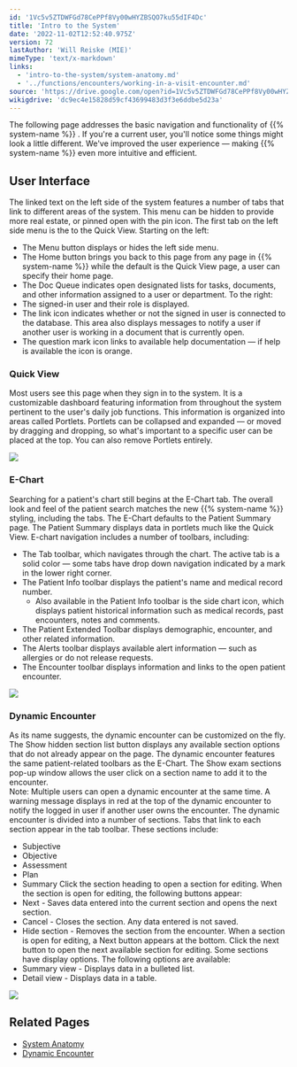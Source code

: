 ```yaml
---
id: '1Vc5v5ZTDWFGd78CePPf8Vy00wHYZBSQO7ku55dIF4Dc'
title: 'Intro to the System'
date: '2022-11-02T12:52:40.975Z'
version: 72
lastAuthor: 'Will Reiske (MIE)'
mimeType: 'text/x-markdown'
links:
  - 'intro-to-the-system/system-anatomy.md'
  - '../functions/encounters/working-in-a-visit-encounter.md'
source: 'https://drive.google.com/open?id=1Vc5v5ZTDWFGd78CePPf8Vy00wHYZBSQO7ku55dIF4Dc'
wikigdrive: 'dc9ec4e15828d59cf43699483d3f3e6ddbe5d23a'
---
```

The following page addresses the basic navigation and functionality of {{% system-name %}} . If you're a current user, you'll notice some things might look a little different. We've improved the user experience — making {{% system-name %}} even more intuitive and efficient.

## User Interface

The linked text on the left side of the system features a number of tabs that link to different areas of the system. This menu can be hidden to provide more real estate, or pinned open with the pin icon. The first tab on the left side menu is the to the Quick View.
Starting on the left:
* The Menu button displays or hides the left side menu.
* The Home button brings you back to this page from any page in {{% system-name %}} while the default is the Quick View page, a user can specify their home page.
* The Doc Queue indicates open designated lists for tasks, documents, and other information assigned to a user or department.
To the right:
* The signed-in user and their role is displayed.
* The link icon indicates whether or not the signed in user is connected to the database. This area also displays messages to notify a user if another user is working in a document that is currently open.
* The question mark icon links to available help documentation — if help is available the icon is orange.

### Quick View

Most users see this page when they sign in to the system. It is a customizable dashboard featuring information from throughout the system pertinent to the user's daily job functions. This information is organized into areas called Portlets. Portlets can be collapsed and expanded — or moved by dragging and dropping, so what's important to a specific user can be placed at the top. You can also remove Portlets entirely.

![](../intro-to-the-system.assets/3ec695af810896f5fc6d83dec7059e26.png)


### E-Chart

Searching for a patient's chart still begins at the E-Chart tab. The overall look and feel of the patient search matches the new {{% system-name %}} styling, including the tabs. The E-Chart defaults to the Patient Summary page. The Patient Summary displays data in portlets much like the Quick View.
E-chart navigation includes a number of toolbars, including:
* The Tab toolbar, which navigates through the chart. The active tab is a solid color — some tabs have drop down navigation indicated by a mark in the lower
right corner.
* The Patient Info toolbar displays the patient's name and medical record number.
  * Also available in the Patient Info toolbar is the side chart icon, which displays patient historical information such as medical records, past
encounters, notes and comments.
* The Patient Extended Toolbar displays demographic, encounter, and other related information.
* The Alerts toolbar displays available alert information — such as allergies or do not release requests.
* The Encounter toolbar displays information and links to the open patient encounter.

![](../intro-to-the-system.assets/05c23296ca3eebe1d915613fc84e72d8.png)


### Dynamic Encounter

As its name suggests, the dynamic encounter can be customized on the fly. The Show hidden section list button displays any available section options that do not already appear on the page. The dynamic encounter features the same patient-related toolbars as the E-Chart. The Show exam sections pop-up window allows the user click on a section name to add it to the encounter.  
Note: Multiple users can open a dynamic encounter at the same time. A warning message displays in red at the top of the dynamic encounter to notify the logged in user if another user owns the encounter.
The dynamic encounter is divided into a number of sections. Tabs that link to each section appear in the tab toolbar. These sections include:
* Subjective
* Objective
* Assessment
* Plan
* Summary
Click the section heading to open a section for editing. When the section is open for editing, the following buttons appear:
* Next - Saves data entered into the current section and opens the next section.
* Cancel - Closes the section. Any data entered is not saved.
* Hide section - Removes the section from the encounter.
When a section is open for editing, a Next button appears at the bottom. Click the next button to open the next available section for editing. Some sections have display options. The following options are available:
* Summary view - Displays data in a bulleted list.
* Detail view - Displays data in a table.

![](../intro-to-the-system.assets/148be2e24b401955d41219896663e3be.png)


## Related Pages

* [System Anatomy](intro-to-the-system/system-anatomy.md)
* [Dynamic Encounter](../functions/encounters/working-in-a-visit-encounter.md)
